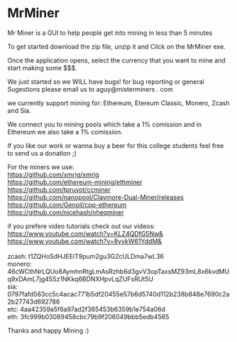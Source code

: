 # MrMiner
Mr Miner is a GUI to help people get into mining in less than 5 minutes<br>

To get started download the zip file, unzip it and Cilck on the MrMiner exe.<br>

Once the application opens, select the currency that you want to mine and start making some $$$.<br>

We just started so we WILL have bugs! for bug reporting or general Sugestions please email us to aguy@misterminers . com <br>

we currently support mining for: Ethereum, Etereum Classic, Monero, Zcash and Sia. <br>

We connect you to mining pools which take a 1% comission and in Ethereum we also take a 1% comission. <br>

If you like our work or wanna buy a beer for this college students feel free to send us a donation ;) <br>

For the miners we use:<br>
https://github.com/xmrig/xmrig<br>
https://github.com/ethereum-mining/ethminer<br>
https://github.com/tpruvot/ccminer<br>
https://github.com/nanopool/Claymore-Dual-Miner/releases<br>
https://github.com/Genoil/cpp-ethereum<br>
https://github.com/nicehash/nheqminer<br>

if you prefere video tutorials check out our videos: <br>
https://www.youtube.com/watch?v=KLZ4QDfG5Nw& <br>
https://www.youtube.com/watch?v=8yykW61YddM& <br><br>
zcash: t1ZQHoSdHJEEiT9pum2gu3G2cULDma7wL36⁠⁠⁠⁠ <br>
monero: 46cWCthNrLQUo8AymhnRtgLmAsRzhb6d3gvV3opTaxsMZ93mL8x6kvdMUq9xDAmL7jg45Sz1NKkq6BDNXHpvLqZUFsRUt5U <br>
sia: 0797fafd563cc5c4acac771b5df20455e57b6d5740d112b238b848e7690c2a2b27743d692786 <br>
etc: 4aa42359a5f6a97ad2f365453b6359b1e754a06d <br>
eth: 3fc999b03089458cbc79b9f206049bbb5edb4565<br>

Thanks and happy Mining :)
